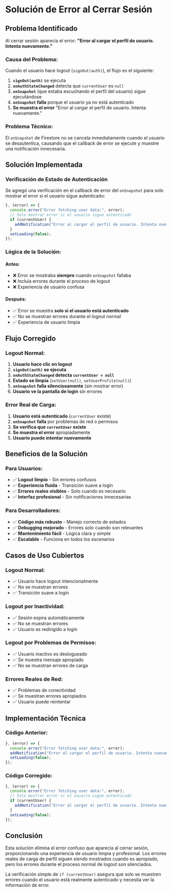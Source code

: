 # Solución de Error al Cerrar Sesión

## Problema Identificado

Al cerrar sesión aparecía el error: **"Error al cargar el perfil de usuario. Intenta nuevamente."**

### **Causa del Problema:**

Cuando el usuario hace logout (`signOut(auth)`), el flujo es el siguiente:

1. **`signOut(auth)`** se ejecuta
2. **`onAuthStateChanged`** detecta que `currentUser` es `null`
3. **`onSnapshot`** (que estaba escuchando el perfil del usuario) sigue ejecutándose
4. **`onSnapshot` falla** porque el usuario ya no está autenticado
5. **Se muestra el error** "Error al cargar el perfil de usuario. Intenta nuevamente."

### **Problema Técnico:**

El `onSnapshot` de Firestore no se cancela inmediatamente cuando el usuario se desautentica, causando que el callback de error se ejecute y muestre una notificación innecesaria.

## Solución Implementada

### **Verificación de Estado de Autenticación**

Se agregó una verificación en el callback de error del `onSnapshot` para solo mostrar el error si el usuario sigue autenticado:

```javascript
}, (error) => {
  console.error("Error fetching user data:", error);
  // Solo mostrar error si el usuario sigue autenticado
  if (currentUser) {
    addNotification("Error al cargar el perfil de usuario. Intenta nuevamente.", "error");
  }
  setLoading(false);
});
```

### **Lógica de la Solución:**

#### **Antes:**
- ❌ Error se mostraba **siempre** cuando `onSnapshot` fallaba
- ❌ Incluía errores durante el proceso de logout
- ❌ Experiencia de usuario confusa

#### **Después:**
- ✅ Error se muestra **solo si el usuario está autenticado**
- ✅ No se muestran errores durante el logout normal
- ✅ Experiencia de usuario limpia

## Flujo Corregido

### **Logout Normal:**
1. **Usuario hace clic en logout**
2. **`signOut(auth)` se ejecuta**
3. **`onAuthStateChanged` detecta `currentUser = null`**
4. **Estado se limpia** (`setUser(null)`, `setUserProfile(null)`)
5. **`onSnapshot` falla silenciosamente** (sin mostrar error)
6. **Usuario ve la pantalla de login** sin errores

### **Error Real de Carga:**
1. **Usuario está autenticado** (`currentUser` existe)
2. **`onSnapshot` falla** por problemas de red o permisos
3. **Se verifica que `currentUser` existe**
4. **Se muestra el error** apropiadamente
5. **Usuario puede intentar nuevamente**

## Beneficios de la Solución

### **Para Usuarios:**
- ✅ **Logout limpio** - Sin errores confusos
- ✅ **Experiencia fluida** - Transición suave a login
- ✅ **Errores reales visibles** - Solo cuando es necesario
- ✅ **Interfaz profesional** - Sin notificaciones innecesarias

### **Para Desarrolladores:**
- ✅ **Código más robusto** - Manejo correcto de estados
- ✅ **Debugging mejorado** - Errores solo cuando son relevantes
- ✅ **Mantenimiento fácil** - Lógica clara y simple
- ✅ **Escalable** - Funciona en todos los escenarios

## Casos de Uso Cubiertos

### **Logout Normal:**
- ✅ Usuario hace logout intencionalmente
- ✅ No se muestran errores
- ✅ Transición suave a login

### **Logout por Inactividad:**
- ✅ Sesión expira automáticamente
- ✅ No se muestran errores
- ✅ Usuario es redirigido a login

### **Logout por Problemas de Permisos:**
- ✅ Usuario inactivo es deslogueado
- ✅ Se muestra mensaje apropiado
- ✅ No se muestran errores de carga

### **Errores Reales de Red:**
- ✅ Problemas de conectividad
- ✅ Se muestran errores apropiados
- ✅ Usuario puede reintentar

## Implementación Técnica

### **Código Anterior:**
```javascript
}, (error) => {
  console.error("Error fetching user data:", error);
  addNotification("Error al cargar el perfil de usuario. Intenta nuevamente.", "error");
  setLoading(false);
});
```

### **Código Corregido:**
```javascript
}, (error) => {
  console.error("Error fetching user data:", error);
  // Solo mostrar error si el usuario sigue autenticado
  if (currentUser) {
    addNotification("Error al cargar el perfil de usuario. Intenta nuevamente.", "error");
  }
  setLoading(false);
});
```

## Conclusión

Esta solución elimina el error confuso que aparecía al cerrar sesión, proporcionando una experiencia de usuario limpia y profesional. Los errores reales de carga de perfil siguen siendo mostrados cuando es apropiado, pero los errores durante el proceso normal de logout son silenciados.

La verificación simple de `if (currentUser)` asegura que solo se muestren errores cuando el usuario está realmente autenticado y necesita ver la información de error.




